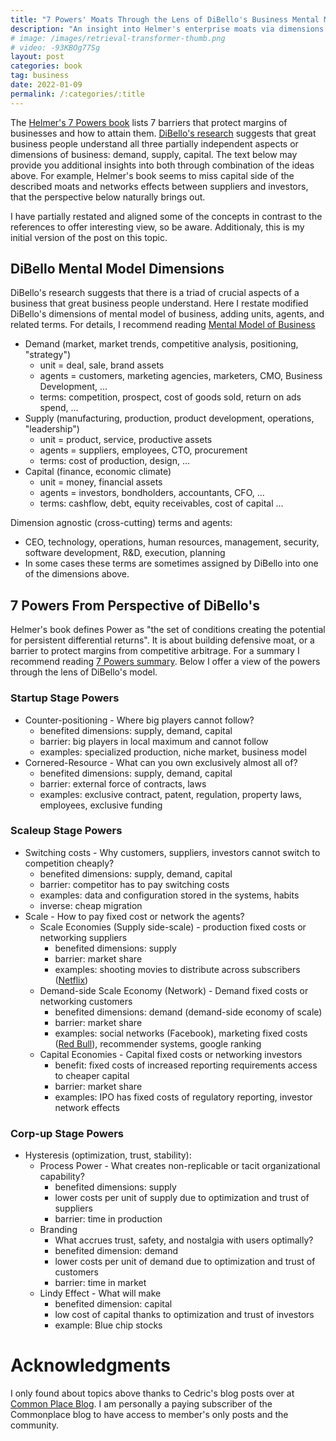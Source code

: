 ```yaml
---
title: "7 Powers' Moats Through the Lens of DiBello's Business Mental Model"
description: "An insight into Helmer's enterprise moats via dimensions of demand, supply, and capital."
# image: /images/retrieval-transformer-thumb.png 
# video: -93KBOg77Sg
layout: post
categories: book
tag: business
date: 2022-01-09
permalink: /:categories/:title
---
```


The [Helmer's 7 Powers book](https://www.goodreads.com/book/show/32816087-7-powers) lists 7 barriers that protect margins of businesses and how to attain them.
[DiBello's research](https://wtri.com/wp-content/uploads/2015/06/Informed-By-Knowledge-Chapter-12.pdf) suggests that great business people understand all three partially independent aspects or dimensions of business: demand, supply, capital.
The text below may provide you additional insights into both through combination of the ideas above.
For example, Helmer's book seems to miss capital side of the described moats and networks effects between suppliers and investors, that the perspective below naturally brings out.

I have partially restated and aligned some of the concepts in contrast to the references to offer interesting view, so be aware. Additionaly, this is my initial version of the post on this topic.

## DiBello Mental Model Dimensions
DiBello's research suggests that there is a triad of crucial aspects of a business that great business people understand.
Here I restate modified DiBello's dimensions of mental model of business, adding units, agents, and related terms.
For details, I recommend reading [Mental Model of Business](https://commoncog.com/blog/business-mental-model/)

- Demand (market, market trends, competitive analysis, positioning, "strategy")
	- unit = deal, sale, brand assets
	- agents = customers, marketing agencies, marketers, CMO, Business Development, ...
	- terms: competition, prospect, cost of goods sold, return on ads spend, ...
- Supply (manufacturing, production, product development, operations, "leadership")
	- unit = product, service, productive assets
	- agents = suppliers, employees, CTO, procurement
	- terms: cost of production, design, ...
- Capital (finance, economic climate)
	- unit = money, financial assets
	- agents = investors, bondholders, accountants, CFO, ...
	- terms: cashflow, debt, equity receivables, cost of capital ...
	
Dimension agnostic (cross-cutting) terms and agents:
- CEO, technology, operations, human resources, management, security, software development, R&D, execution, planning
- In some cases these terms are sometimes assigned by DiBello into one of the dimensions above.

## 7 Powers From Perspective of DiBello's 
Helmer's book defines Power as "the set of conditions creating the potential for persistent differential returns".  It is about building defensive moat, or a barrier to protect margins from competitive arbitrage. For a summary I recommend reading [7 Powers summary](https://commoncog.com/blog/7-powers-summary/).
Below I offer a view of the powers through the lens of DiBello's model.

### Startup Stage Powers
- Counter-positioning - Where big players cannot follow?
	- benefited dimensions: supply, demand, capital
	- barrier: big players in local maximum and cannot follow 
	- examples: specialized production, niche market, business model
- Cornered-Resource - What can you own exclusively almost all of?
	- benefited dimensions: supply, demand, capital
	- barrier: external force of contracts, laws
	- examples: exclusive contract, patent, regulation, property laws, employees, exclusive funding
	
### Scaleup Stage Powers
- Switching costs - Why customers, suppliers, investors cannot switch to competition cheaply?
	- benefited dimensions: supply, demand, capital
	- barrier: competitor has to pay switching costs
	- examples: data and configuration stored in the systems, habits
	- inverse: cheap migration
- Scale - How to pay fixed cost or network the agents?
	- Scale Economies (Supply side-scale) - production fixed costs or networking suppliers
		- benefited dimensions: supply
		- barrier: market share
		- examples: shooting movies to distribute across subscribers ([Netflix](https://en.wikipedia.org/wiki/Netflix))
	- Demand-side Scale Economy (Network) - Demand fixed costs or networking customers
		- benefited dimensions: demand (demand-side economy of scale)
		- barrier: market share
		- examples: social networks (Facebook), marketing fixed costs ([Red Bull](https://en.wikipedia.org/wiki/Red_Bull)), recommender systems, google ranking
	- Capital Economies - Capital fixed costs or networking investors
		- benefit: fixed costs of increased reporting requirements access to cheaper capital
		- barrier: market share
		- examples: IPO has fixed costs of regulatory reporting, investor network effects
		
### Corp-up Stage Powers
- Hysteresis (optimization, trust, stability):
	- Process Power - What creates non-replicable or tacit organizational capability?
		- benefited dimensions: supply
		- lower costs per unit of supply due to optimization and trust of suppliers
		- barrier: time in production
	- Branding
		- What accrues trust, safety, and nostalgia with users optimally?
		- benefited dimension: demand
		- lower costs per unit of demand due to optimization and trust of customers
		- barrier: time in market
	- Lindy Effect - What will make 
		- benefited dimension: capital
		- low cost of capital thanks to optimization and trust of investors
		- example: Blue chip stocks
		
# Acknowledgments
I only found about topics above thanks to Cedric's blog posts over at [Common Place Blog](https://commoncog.com/blog/).
I am personally a paying subscriber of the Commonplace blog to have access to member's only posts and the community.

